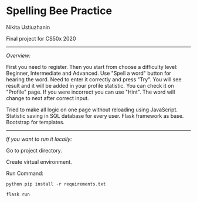 Spelling Bee Practice
==============
Nikita Ustiuzhanin

Final project for CS50x 2020

----------------------------
_Overview:_

First you need to register. Then you start from choose a difficulty level: Beginner, Intermediate and Advanced. Use "Spell a word" button for hearing the word. Need to enter it correctly and press "Try". You will see result and it will be added in your profile statistic. You can check it on "Profile" page. If you were incorrect you can use "Hint". The word will change to next after correct input.

Tried to make all logic on one page without reloading using JavaScript. Statistic saving in SQL database for every user. Flask framework as base. Bootstrap for templates.

----------------------------
_If you want to run it locally:_

Go to project directory.

Create virtual environment.

Run Command:

	python pip install -r requirements.txt
	
	flask run
